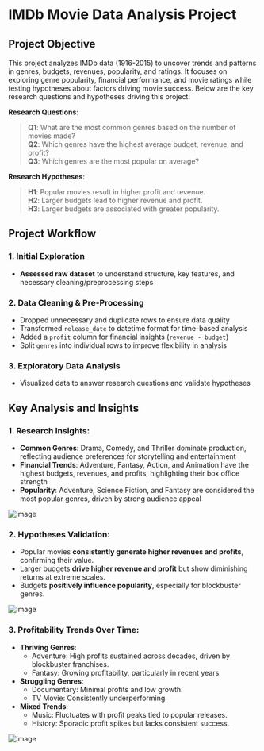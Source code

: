 # IMDb Movie Data Analysis Project

## Project Objective
This project analyzes IMDb data (1916-2015) to uncover trends and patterns in genres, budgets, revenues, popularity, and ratings. It focuses on exploring genre popularity, financial performance, and movie ratings while testing hypotheses about factors driving movie success. Below are the key research questions and hypotheses driving this project:

**Research Questions**:  
> **Q1**: What are the most common genres based on the number of movies made?  
**Q2**: Which genres have the highest average budget, revenue, and profit?  
**Q3**: Which genres are the most popular on average?

**Research Hypotheses**:  
> **H1**: Popular movies result in higher profit and revenue.  
**H2**: Larger budgets lead to higher revenue and profit.  
**H3**: Larger budgets are associated with greater popularity.

## Project Workflow

### **1. Initial Exploration**  
- **Assessed raw dataset** to understand structure, key features, and necessary cleaning/preprocessing steps 

### **2. Data Cleaning & Pre-Processing**  
- Dropped unnecessary and duplicate rows to ensure data quality 
- Transformed `release_date` to datetime format for time-based analysis
- Added a `profit` column for financial insights (`revenue - budget`)
- Split `genres` into individual rows to improve flexibility in analysis

### **3. Exploratory Data Analysis**  
- Visualized data to answer research questions and validate hypotheses
  
## Key Analysis and Insights

### 1. **Research Insights**:
  - **Common Genres**: Drama, Comedy, and Thriller dominate production, reflecting audience preferences for storytelling and entertainment
  - **Financial Trends**: Adventure, Fantasy, Action, and Animation have the highest budgets, revenues, and profits, highlighting their box office strength
  - **Popularity**: Adventure, Science Fiction, and Fantasy are considered the most popular genres, driven by strong audience appeal

![image](https://github.com/user-attachments/assets/405c2e6b-59be-4c4b-a055-45436a09b676)


### 2. **Hypotheses Validation**:
- Popular movies **consistently generate higher revenues and profits**, confirming their value.  
- Larger budgets **drive higher revenue and profit** but show diminishing returns at extreme scales.  
- Budgets **positively influence popularity**, especially for blockbuster genres.

![image](https://github.com/user-attachments/assets/5f88365c-e169-4b2e-825d-ef6994902a6e)

### 3. **Profitability Trends Over Time**:
- **Thriving Genres**:  
   - Adventure: High profits sustained across decades, driven by blockbuster franchises.  
   - Fantasy: Growing profitability, particularly in recent years.  
- **Struggling Genres**:  
   - Documentary: Minimal profits and low growth.  
   - TV Movie: Consistently underperforming.
- **Mixed Trends**:  
   - Music: Fluctuates with profit peaks tied to popular releases.  
   - History: Sporadic profit spikes but lacks consistent success.
 
![image](https://github.com/user-attachments/assets/4d7fcc8e-4a1e-4188-99ec-ceee6210b773)


